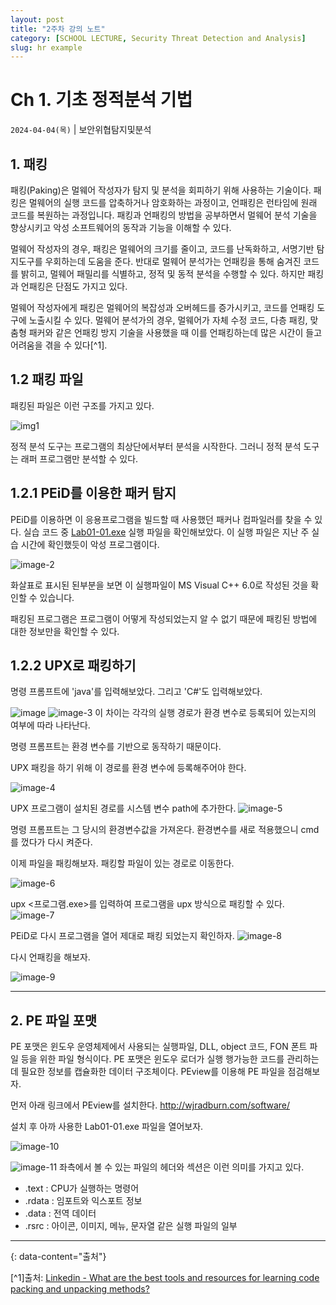 ```yaml
---
layout: post
title: "2주차 강의 노트"
category: [SCHOOL LECTURE, Security Threat Detection and Analysis]
slug: hr example
---
```

# Ch 1. 기초 정적분석 기법
`2024-04-04(목)` | 보안위협탐지및분석

## 1. 패킹
패킹(Paking)은 멀웨어 작성자가 탐지 및 분석을 회피하기 위해 사용하는 기술이다. 패킹은 멀웨어의 실행 코드를 압축하거나 암호화하는 과정이고, 언패킹은 런타임에 원래 코드를 복원하는 과정입니다. 패킹과 언패킹의 방법을 공부하면서 멀웨어 분석 기술을 향상시키고 악성 소프트웨어의 동작과 기능을 이해할 수 있다. 


멀웨어 작성자의 경우, 패킹은 멀웨어의 크기를 줄이고, 코드를 난독화하고, 서명기반 탐지도구를 우회하는데 도움을 준다. 반대로 멀웨어 분석가는 언패킹을 통해 숨겨진 코드를 밝히고, 멀웨어 패밀리를 식별하고, 정적 및 동적 분석을 수행할 수 있다. 하지만 패킹과 언패킹은 단점도 가지고 있다.


멀웨어 작성자에게 패킹은 멀웨어의 복잡성과 오버헤드를 증가시키고, 코드를 언패킹 도구에 노출시킬 수 있다. 멀웨어 분석가의 경우, 멀웨어가 자체 수정 코드, 다층 패킹, 맞춤형 패커와 같은 언패킹 방지 기술을 사용했을 때 이를 언패킹하는데 많은 시간이 들고 어려움을 겪을 수 있다[^1].


## 1.2 패킹 파일
패킹된 파일은 이런 구조를 가지고 있다.


![img1](https://g-cbox.pstatic.net/MjAyNDA1MDdfMjY3/MDAxNzE1MDgxNzYzNzk4.pAGj9BYx656anYOmiqSwO0sHMOfv_B3W7yiN9e32ifkg.OME-1XQahbVyjh1xFE9r_FLnng4UoBygFARFqMce10sg.PNG/%ED%99%94%EB%A9%B4_%EC%BA%A1%EC%B2%98_2024-05-07_201154.png)



정적 분석 도구는 프로그램의 최상단에서부터 분석을 시작한다. 그러니 정적 분석 도구는 래퍼 프로그램만 분석할 수 있다.



## 1.2.1 PEiD를 이용한 패커 탐지
PEiD를 이용하면 이 응용프로그램을 빌드할 때 사용했던 패커나 컴파일러를 찾을 수 있다. 실습 코드 중 <U>Lab01-01.exe</U> 실행 파일을 확인해보았다. 이 실행 파일은 지난 주 실습 시간에 확인했듯이 악성 프로그램이다.


![image-2](https://github.com/river20s/Algorithm-Baekjoon/assets/145640625/d0096202-b91e-4d5e-b89f-ac2d984ce29a)


화살표로 표시된 된부분을 보면 이 실행파일이 MS Visual C++ 6.0로 작성된 것을 확인할 수 있습니다.


패킹된 프로그램은 프로그램이 어떻게 작성되었는지 알 수 없기 때문에 패킹된 방법에 대한 정보만을 확인할 수 있다.


## 1.2.2 UPX로 패킹하기


명령 프롬프트에 'java'를 입력해보았다. 그리고 'C#'도 입력해보았다. 

![image](https://github.com/river20s/Algorithm-Baekjoon/assets/145640625/f0b2900c-4301-43b0-a054-84666479bb18)
![image-3](https://github.com/river20s/Algorithm-Baekjoon/assets/145640625/ca27fa41-56f8-4716-812e-63202bf84099)
이 차이는 각각의 실행 경로가 환경 변수로 등록되어 있는지의 여부에 따라 나타난다.


명령 프롬프트는 환경 변수를 기반으로 동작하기 때문이다.


UPX 패킹을 하기 위해 이 경로를 환경 변수에 등록해주어야 한다.

![image-4](https://github.com/river20s/Algorithm-Baekjoon/assets/145640625/98161b77-fc68-4a07-8360-269f67c56735)


UPX 프로그램이 설치된 경로를 시스템 변수 path에 추가한다.
![image-5](https://github.com/river20s/Algorithm-Baekjoon/assets/145640625/62fd158f-407e-41ad-9a9c-c8a6f7a8ff94)

명령 프롬프트는 그 당시의 환경변수값을 가져온다. 환경변수를 새로 적용했으니 cmd를 껐다가 다시 켜준다. 


이제 파일을 패킹해보자. 패킹할 파일이 있는 경로로 이동한다. 

![image-6](https://github.com/river20s/Algorithm-Baekjoon/assets/145640625/1d2bf817-45ed-4a0e-94e6-8f4f2be5b365)


upx <프로그램.exe>를 입력하여 프로그램을 upx 방식으로 패킹할 수 있다. 
![image-7](https://github.com/river20s/Algorithm-Baekjoon/assets/145640625/d6fedede-c8e6-48b5-8d4b-eefd9d8df4d8)



PEiD로 다시 프로그램을 열어 제대로 패킹 되었는지 확인하자.
![image-8](https://github.com/river20s/Algorithm-Baekjoon/assets/145640625/9d63ecbd-effb-44ba-a97c-13fc4667d023)




다시 언패킹을 해보자.

![image-9](https://github.com/river20s/Algorithm-Baekjoon/assets/145640625/d4d2f8b3-01ec-40e4-8dc7-47fcd9c3f8f8)

---

## 2. PE 파일 포맷
PE 포맷은 윈도우 운영체제에서 사용되는 실행파일, DLL, object 코드, FON 폰트 파일 등을 위한 파일 형식이다. PE 포맷은 윈도우 로더가 실행 행가능한 코드를 관리하는데 필요한 정보를 캡슐화한 데이터 구조체이다. PEview를 이용해 PE 파일을 점검해보자.


먼저 아래 링크에서 PEview를 설치한다.
<http://wjradburn.com/software/>


설치 후 아까 사용한 Lab01-01.exe 파일을 열어보자.

![image-10](https://github.com/river20s/Algorithm-Baekjoon/assets/145640625/ab6b8947-ed62-4a21-98fa-ee57df099eff)

![image-11](https://github.com/river20s/Algorithm-Baekjoon/assets/145640625/ec62956e-6764-4e9b-8e7a-b9a532df731f)
좌측에서 볼 수 있는 파일의 헤더와 섹션은 이런 의미를 가지고 있다.


- .text : CPU가 실행하는 명령어
- .rdata : 임포트와 익스포트 정보
- .data : 전역 데이터
- .rsrc : 아이콘, 이미지, 메뉴, 문자열 같은 실행 파일의 일부


---

{: data-content="출처"}

[^1]출처: 
[Linkedin - What are the best tools and resources for learning code packing and unpacking methods?](https://www.linkedin.com/advice/3/what-best-tools-resources-learning-code-packing)
